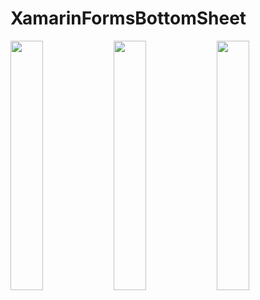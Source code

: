 # XamarinFormsBottomSheet
<p float="left">
  <img src="https://user-images.githubusercontent.com/22488438/75088132-d7fff380-550e-11ea-8e9f-548156791cc0.png" width="32%" />
  <img src="https://user-images.githubusercontent.com/22488438/75088133-d8988a00-550e-11ea-9a74-c62e09a6b1b6.png" width="32%" /> 
  <img src="https://user-images.githubusercontent.com/22488438/75088134-d8988a00-550e-11ea-879a-4b0122cca471.png" width="32%" />
</p>

